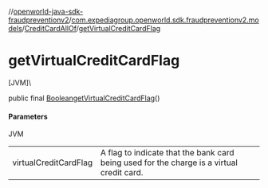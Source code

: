 //[openworld-java-sdk-fraudpreventionv2](../../../index.md)/[com.expediagroup.openworld.sdk.fraudpreventionv2.models](../index.md)/[CreditCardAllOf](index.md)/[getVirtualCreditCardFlag](get-virtual-credit-card-flag.md)

# getVirtualCreditCardFlag

[JVM]\

public final [Boolean](https://docs.oracle.com/javase/8/docs/api/java/lang/Boolean.html)[getVirtualCreditCardFlag](get-virtual-credit-card-flag.md)()

#### Parameters

JVM

| | |
|---|---|
| virtualCreditCardFlag | A flag to indicate that the bank card being used for the charge is a virtual credit card. |
